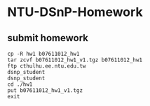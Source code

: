 # NTU-DSnP-Homework

## submit homework
```
cp -R hw1 b07611012_hw1
tar zcvf b07611012_hw1_v1.tgz b07611012_hw1
ftp cthulhu.ee.ntu.edu.tw
dsnp_student
dsnp_student
cd ./hw1
put b07611012_hw1_v1.tgz
exit
```
